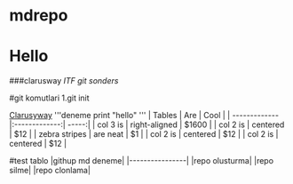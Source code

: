 # mdrepo
# Hello 
###clarusway
*ITF git sonders*

#git komutlari 
1.git init

[Clarusyway](http://www.clarusway.com)
'''deneme
print "hello"
'''
| Tables        | Are           | Cool  |
| ------------- |:-------------:| -----:|
| col 3 is      | right-aligned | $1600 |
| col 2 is      | centered      |   $12 |
| zebra stripes | are neat      |    $1 |
| col 2 is      | centered      |   $12 |
| col 2 is      | centered      |   $12 |

#test tablo
|githup md deneme|
|----------------|
|repo olusturma|
|repo silme|
|repo clonlama|
